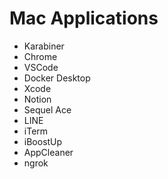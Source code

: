 # Mac Applications
- Karabiner
- Chrome
- VSCode
- Docker Desktop
- Xcode
- Notion
- Sequel Ace
- LINE
- iTerm
- iBoostUp
- AppCleaner
- ngrok

